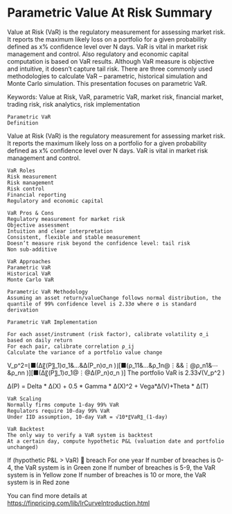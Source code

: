 # Parametric Value At Risk Summary

Value at Risk (VaR) is the regulatory measurement for assessing market risk. It reports the maximum likely loss on a portfolio for a given probability defined as x% confidence level over N days. VaR is vital in market risk management and control. Also regulatory and economic capital computation is based on VaR results. Although VaR measure is objective and intuitive, it doesn’t capture tail risk. There are three commonly used methodologies to calculate VaR – parametric, historical simulation and Monte Carlo simulation. This presentation focuses on parametric VaR.  

Keywords:
Value at Risk, VaR, parametric VaR, market risk, financial market, trading risk, risk analytics, risk implementation

	Parametric VaR
	Definition
Value at Risk (VaR) is the regulatory measurement for assessing market risk. It reports the maximum likely loss on a portfolio for a given probability defined as x% confidence level over N days. VaR is vital in market risk management and control. 
 

	VaR Roles
	Risk measurement
	Risk management
	Risk control
	Financial reporting
	Regulatory and economic capital

	VaR Pros & Cons
	Regulatory measurement for market risk
	Objective assessment
	Intuition and clear interpretation
	Consistent, flexible and stable measurement
	Doesn’t measure risk beyond the confidence level: tail risk
	Non sub-additive

	VaR Approaches
	Parametric VaR
	Historical VaR
	Monte Carlo VaR

	Parametric VaR Methodology
	Assuming an asset return/valueChange follows normal distribution, the quantile of 99% confidence level is 2.33σ where σ is standard derivation

	Parametric VaR Implementation

	For each asset/instrument (risk factor), calibrate volatility σ_i based on daily return
	For each pair, calibrate correlation ρ_ij
	Calculate the variance of a portfolio value change
V_p^2=⌊■(∆〖(P〗_1)σ_1&…&∆(P_n)σ_n )⌋[■(ρ_11&…&ρ_1n@⋮&&⋮@ρ_n1&⋯&ρ_nn )][■(∆〖(P〗_1)σ_1@⋮@∆(P_n)σ_n )]
	The portfolio VaR is 2.33√(V_p^2 )

∆(P) = Delta * ∆(X) + 0.5 * Gamma * ∆(X)^2 + Vega*∆(V)+Theta * ∆(T)

	VaR Scaling
	Normally firms compute 1-day 99% VaR
	Regulators require 10-day 99% VaR
	Under IID assumption, 10-day VaR = √10*〖VaR〗_(1-day)

	VaR Backtest
	The only way to verify a VaR system is backtest
	At a certain day, compute hypothetic P&L (valuation date and portfolio unchanged)
If (hypothetic P&L > VaR)  breach
	For one year
If number of breaches is 0-4, the VaR system is in Green zone
If number of breaches is 5-9, the VaR system is in Yellow zone
If number of breaches is 10 or more, the VaR system is in Red zone


You can find more details at
https://finpricing.com/lib/IrCurveIntroduction.html


